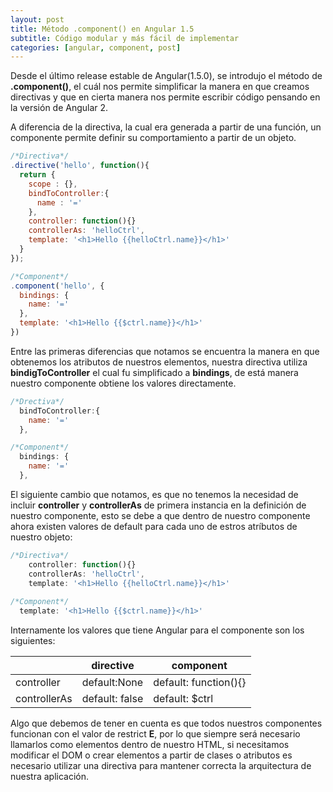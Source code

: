 ```yaml
---
layout: post
title: Método .component() en Angular 1.5
subtitle: Código modular y más fácil de implementar
categories: [angular, component, post]
---
```


Desde el último release estable de Angular(1.5.0), se introdujo el método de **.component()**, el cuál nos permite simplificar la manera en que creamos directivas y que en cierta manera nos permite escribir código pensando en la versión de Angular 2.

A diferencia de la directiva, la cual era generada a partir de una función, un componente permite definir su comportamiento a partir de un objeto.

```javascript
/*Directiva*/
.directive('hello', function(){
  return {
    scope : {},
    bindToController:{
      name : '='
    },
    controller: function(){}
    controllerAs: 'helloCtrl',
    template: '<h1>Hello {{helloCtrl.name}}</h1>'
  }
});

/*Component*/
.component('hello', {
  bindings: {
    name: '='
  },
  template: '<h1>Hello {{$ctrl.name}}</h1>'
})
```
Entre las primeras diferencias que notamos se encuentra la manera en que obtenemos los atributos de nuestros elementos, nuestra directiva utiliza **bindigToController** el cual fu simplificado a **bindings**, de está manera nuestro componente obtiene los valores directamente.

```javascript
/*Drectiva*/
  bindToController:{
    name: '='
  },

/*Component*/
  bindings: {
    name: '='
  },
```
El siguiente cambio que notamos, es que no tenemos la necesidad de incluir **controller** y **controllerAs** de primera instancia en la definición de nuestro componente, esto se debe a que dentro de nuestro componente ahora existen valores de default para cada uno de estros atríbutos de nuestro objeto:

```javascript
/*Directiva*/
    controller: function(){}
    controllerAs: 'helloCtrl',
    template: '<h1>Hello {{helloCtrl.name}}</h1>'
 
/*Component*/
  template: '<h1>Hello {{$ctrl.name}}</h1>'
```

Internamente los valores que tiene Angular para el componente son los siguientes:

|              | directive      | component             |
|--------------|----------------|-----------------------|
| controller   | default:None   | default: function(){} |
| controllerAs | default: false | default: $ctrl        |

Algo que debemos de tener en cuenta es que todos nuestros componentes funcionan con el valor de restrict **E**, por lo que siempre será necesario llamarlos como elementos dentro de nuestro HTML, si necesitamos modificar el DOM o crear elementos a partir de clases o atributos es necesario utilizar una directiva para mantener correcta la arquitectura de nuestra aplicación.